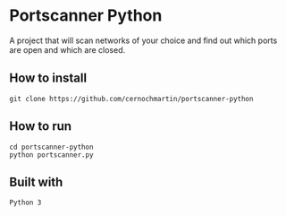 # Portscanner Python

A project that will scan networks of your choice and find out which ports are open and which are closed.

## How to install

```
git clone https://github.com/cernochmartin/portscanner-python
```

## How to run

```
cd portscanner-python
python portscanner.py
```

## Built with
```
Python 3
```
